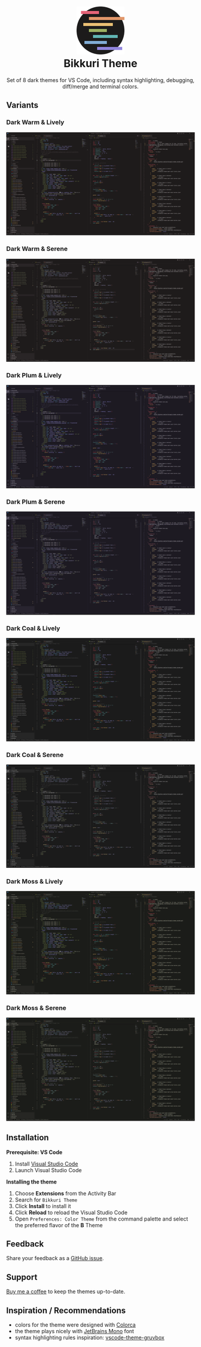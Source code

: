
<h1 align="center">
  <br>
  <a href="https://marketplace.visualstudio.com/items?itemName=brano.b-theme" target="_blank">
    <img src="https://raw.githubusercontent.com/surfinzap/b-theme-vscode/master/assets/b-theme-icon.png">
  </a>
  <br>
  Bikkuri Theme
  <br>
</h1>


<p align="center">Set of 8 dark themes for VS Code, including syntax highlighting, debugging, diff/merge and terminal colors.</p>


## Variants

### Dark Warm & Lively
![Dark Warm & Lively](assets/b-theme-dark-warm-lively.png)

### Dark Warm & Serene
![Dark Warm & Serene](assets/b-theme-dark-warm-serene.png)

### Dark Plum & Lively
![Dark Plum & Lively](assets/b-theme-dark-plum-lively.png)

### Dark Plum & Serene
![Dark Plum & Serene](assets/b-theme-dark-plum-serene.png)

### Dark Coal & Lively
![Dark Coal & Lively](assets/b-theme-dark-coal-lively.png)

### Dark Coal & Serene
![Dark Coal & Serene](assets/b-theme-dark-coal-serene.png)

### Dark Moss & Lively
![Dark Moss & Lively](assets/b-theme-dark-moss-lively.png)

### Dark Moss & Serene
![Dark Moss & Serene](assets/b-theme-dark-moss-serene.png)


## Installation

**Prerequisite: VS Code**
1. Install [Visual Studio Code](https://code.visualstudio.com/)
2. Launch Visual Studio Code

**Installing the theme**
1. Choose **Extensions** from the Activity Bar
2. Search for `Bikkuri Theme`
3. Click **Install** to install it
4. Click **Reload** to reload the Visual Studio Code
5. Open `Preferences: Color Theme` from the command palette and select the preferred flavor of the **B** Theme


## Feedback

Share your feedback as a [GitHub issue](https://github.com/surfinzap/b-theme-vscode/issues).


## Support 

[Buy me a coffee](https://ko-fi.com/branosandala) to keep the themes up-to-date. 


## Inspiration / Recommendations
- colors for the theme were designed with [Colorca](https://colorca.org)
- the theme plays nicely with [JetBrains Mono](https://github.com/JetBrains/JetBrainsMono) font
- syntax highlighting rules inspiration: [vscode-theme-gruvbox](https://github.com/jdinhify/vscode-theme-gruvbox)